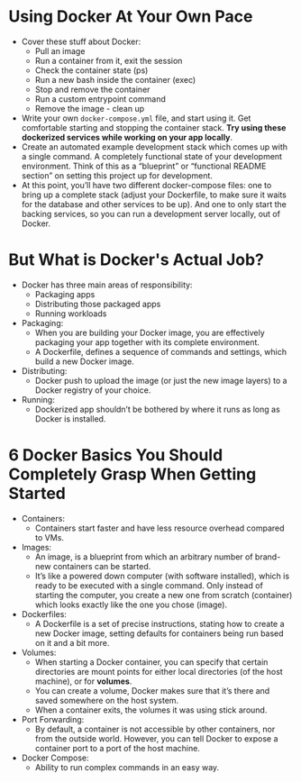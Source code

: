 # Using Docker At Your Own Pace

* Cover these stuff about Docker:
  * Pull an image
  * Run a container from it, exit the session
  * Check the container state (ps)
  * Run a new bash inside the container (exec)
  * Stop and remove the container
  * Run a custom entrypoint command
  * Remove the image - clean up
* Write your own `docker-compose.yml` file, and start using it. Get comfortable starting and stopping the container stack. **Try using these dockerized services while working on your app locally**.
* Create an automated example development stack which comes up with a single command. A completely functional state of your development environment. Think of this as a “blueprint” or “functional README section” on setting this project up for development.
* At this point, you’ll have two different docker-compose files: one to bring up a complete stack (adjust your Dockerfile, to make sure it waits for the database and other services to be up). And one to only start the backing services, so you can run a development server locally, out of Docker.

# But What is Docker's Actual Job?
* Docker has three main areas of responsibility:
  * Packaging apps
  * Distributing those packaged apps
  * Running workloads
* Packaging:
  * When you are building your Docker image, you are effectively packaging your app together with its complete environment.
  * A Dockerfile, defines a sequence of commands and settings, which build a new Docker image.
* Distributing:
  * Docker push to upload the image (or just the new image layers) to a Docker registry of your choice.
* Running:
  * Dockerized app shouldn’t be bothered by where it runs as long as Docker is installed.

# 6 Docker Basics You Should Completely Grasp When Getting Started
* Containers:
  * Containers start faster and have less resource overhead compared to VMs.
* Images:
  * An image, is a blueprint from which an arbitrary number of brand-new containers can be started.
  * It’s like a powered down computer (with software installed), which is ready to be executed with a single command. Only instead of starting the computer, you create a new one from scratch (container) which looks exactly like the one you chose (image).
* Dockerfiles:
  * A Dockerfile is a set of precise instructions, stating how to create a new Docker image, setting defaults for containers being run based on it and a bit more.
* Volumes:
  * When starting a Docker container, you can specify that certain directories are mount points for either local directories (of the host machine), or for **volumes**.
  * You can create a volume, Docker makes sure that it’s there and saved somewhere on the host system.
  * When a container exits, the volumes it was using stick around.
* Port Forwarding:
  * By default, a container is not accessible by other containers, nor from the outside world. However, you can tell Docker to expose a container port to a port of the host machine.
* Docker Compose:
  * Ability to run complex commands in an easy way.
